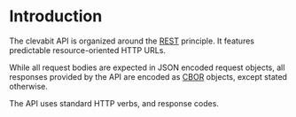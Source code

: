 # Introduction

The clevabit API is organized around the 
[REST](http://en.wikipedia.org/wiki/Representational_State_Transfer ':target=_blank')
principle. It features predictable resource-oriented HTTP URLs.

While all request bodies are expected in JSON encoded request objects, all responses
provided by the API are encoded as [CBOR](#CBOR) objects, except stated otherwise.

The API uses standard HTTP verbs, and response codes.

